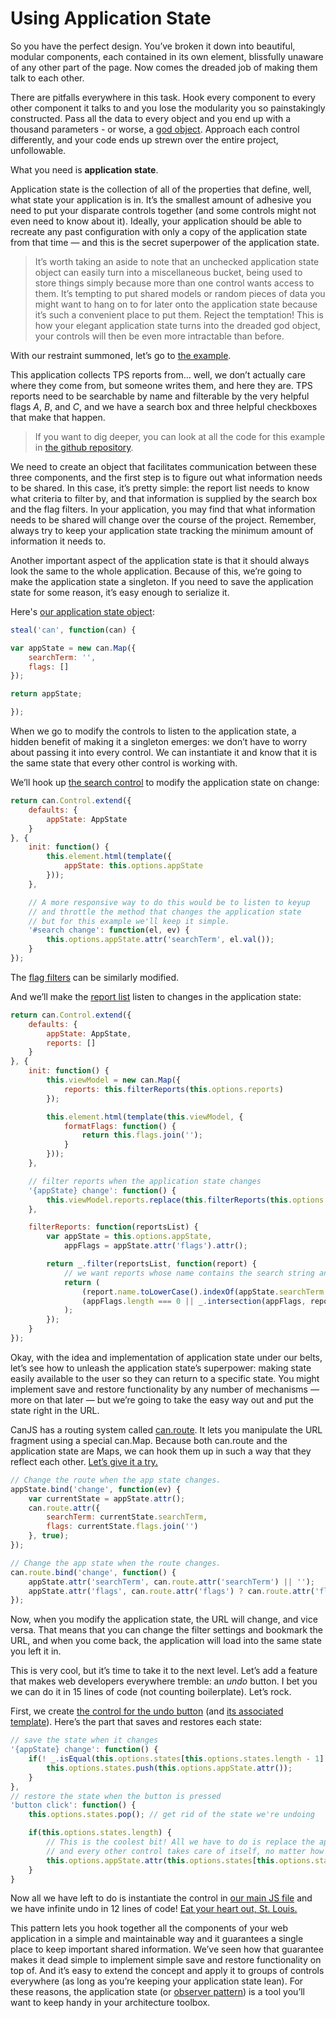 Using Application State
===

So you have the perfect design. You’ve broken it down into beautiful, modular components, each contained in its own element, blissfully unaware of any other part of the page. Now comes the dreaded job of making them talk to each other.

There are pitfalls everywhere in this task. Hook every component to every other component it talks to and you lose the modularity you so painstakingly constructed. Pass all the data to every object and you end up with a thousand parameters - or worse, a [god object](http://sourcemaking.com/antipatterns/the-blob). Approach each control differently, and your code ends up strewn over the entire project, unfollowable.

What you need is **application state**.

Application state is the collection of all of the properties that define, well, what state your application is in. It’s the smallest amount of adhesive you need to put your disparate controls together (and some controls might not even need to know about it). Ideally, your application should be able to recreate any past configuration with only a copy of the application state from that time — and this is the secret superpower of the application state.

> It’s worth taking an aside to note that an unchecked application state object can easily turn into a miscellaneous bucket, being used to store things simply because more than one control wants access to them. It’s tempting to put shared models or random pieces of data you might want to hang on to for later onto the application state because it’s such a convenient place to put them. Reject the temptation! This is how your elegant application state turns into the dreaded god object, your controls will then be even more intractable than before.

With our restraint summoned, let’s go to [the example](./1-first-pass/index.html).

This application collects TPS reports from… well, we don’t actually care where they come from, but someone writes them, and here they are. TPS reports need to be searchable by name and filterable by the very helpful flags *A*, *B*, and *C*, and we have a search box and three helpful checkboxes that make that happen.

> If you want to dig deeper, you can look at all the code for this example in [the github repository](https://github.com/dispatchrabbi/article-appstate).

We need to create an object that facilitates communication between these three components, and the first step is to figure out what information needs to be shared. In this case, it’s pretty simple: the report list needs to know what criteria to filter by, and that information is supplied by the search box and the flag filters. In your application, you may find that what information needs to be shared will change over the course of the project. Remember, always try to keep your application state tracking the minimum amount of information it needs to.

Another important aspect of the application state is that it should always look the same to the whole application. Because of this, we’re going to make the application state a singleton. If you need to save the application state for some reason, it’s easy enough to serialize it.

Here's [our application state object](./2-with-app-state/models/app-state/app-state.js):

```js
steal('can', function(can) {

var appState = new can.Map({
	searchTerm: '',
	flags: []
});

return appState;

});
```

When we go to modify the controls to listen to the application state, a hidden benefit of making it a singleton emerges: we don’t have to worry about passing it into every control. We can instantiate it and know that it is the same state that every other control is working with.

We’ll hook up [the search control](./2-with-app-state/controls/search-filter/search-filter.js) to modify the application state on change:

```js
return can.Control.extend({
	defaults: {
		appState: AppState
	}
}, {
	init: function() {
		this.element.html(template({
			appState: this.options.appState
		}));
	},

	// A more responsive way to do this would be to listen to keyup
	// and throttle the method that changes the application state
	// but for this example we'll keep it simple.
	'#search change': function(el, ev) {
		this.options.appState.attr('searchTerm', el.val());
	}
});
```

The [flag filters](./2-with-app-state/controls/flag-filter/flag-filter.js) can be similarly modified.

And we’ll make the [report list](./2-with-app-state/controls/report-list/report-list.js) listen to changes in the application state:

```js
return can.Control.extend({
	defaults: {
		appState: AppState,
		reports: []
	}
}, {
	init: function() {
		this.viewModel = new can.Map({
			reports: this.filterReports(this.options.reports)
		});

		this.element.html(template(this.viewModel, {
			formatFlags: function() {
				return this.flags.join('');
			}
		}));
	},

	// filter reports when the application state changes
	'{appState} change': function() {
		this.viewModel.reports.replace(this.filterReports(this.options.reports));
	},

	filterReports: function(reportsList) {
		var appState = this.options.appState,
			appFlags = appState.attr('flags').attr();

		return _.filter(reportsList, function(report) {
			// we want reports whose name contains the search string and that have all of the checked flags
			return (
				(report.name.toLowerCase().indexOf(appState.searchTerm.toLowerCase()) >= 0) &&
				(appFlags.length === 0 || _.intersection(appFlags, report.flags).length === appFlags.length)
			);
		});
	}
});
```

Okay, with the idea and implementation of application state under our belts, let’s see how to unleash the application state’s superpower: making state easily available to the user so they can return to a specific state. You might implement save and restore functionality by any number of mechanisms — more on that later — but we’re going to take the easy way out and put the state right in the URL.

CanJS has a routing system called [can.route](http://canjs.com/docs/can.route.html). It lets you manipulate the URL fragment using a special can.Map. Because both can.route and the application state are Maps, we can hook them up in such a way that they reflect each other. [Let’s give it a try.](./3-with-routing/models/app-state/app-state.js)

```js
// Change the route when the app state changes.
appState.bind('change', function(ev) {
	var currentState = appState.attr();
	can.route.attr({
		searchTerm: currentState.searchTerm,
		flags: currentState.flags.join('')
	}, true);
});

// Change the app state when the route changes.
can.route.bind('change', function() {
	appState.attr('searchTerm', can.route.attr('searchTerm') || '');
	appState.attr('flags', can.route.attr('flags') ? can.route.attr('flags').split('') : []);
});
```

Now, when you modify the application state, the URL will change, and vice versa. That means that you can change the filter settings and bookmark the URL, and when you come back, the application will load into the same state you left it in.

This is very cool, but it’s time to take it to the next level. Let’s add a feature that makes web developers everywhere tremble: an *undo* button. I bet you we can do it in 15 lines of code (not counting boilerplate). Let’s rock.

First, we create [the control for the undo button](./4-final/controls/undo-button/undo-button.js) (and [its associated template](./4-final/controls/undo-button/undo-button.mustache)). Here’s the part that saves and restores each state:

```js
// save the state when it changes
'{appState} change': function() {
	if(! _.isEqual(this.options.states[this.options.states.length - 1], this.options.appState.attr())) {
		this.options.states.push(this.options.appState.attr());
	}
},
// restore the state when the button is pressed
'button click': function() {
	this.options.states.pop(); // get rid of the state we're undoing

	if(this.options.states.length) {
		// This is the coolest bit! All we have to do is replace the application state,
		// and every other control takes care of itself, no matter how complex your state or application is.
		this.options.appState.attr(this.options.states[this.options.states.length - 1], true);
	}
}
```

Now all we have left to do is instantiate the control in [our main JS file](./4-final/index.js) and we have infinite undo in 12 lines of code! [Eat your heart out, St. Louis.](./4-final/index.html)

This pattern lets you hook together all the components of your web application in a simple and maintainable way and it guarantees a single place to keep important shared information. We’ve seen how that guarantee makes it dead simple to implement simple save and restore functionality on top of. And it’s easy to extend the concept and apply it to groups of controls everywhere (as long as you’re keeping your application state lean). For these reasons, the application state (or [observer pattern](http://sourcemaking.com/design_patterns/observer)) is a tool you’ll want to keep handy in your architecture toolbox.

